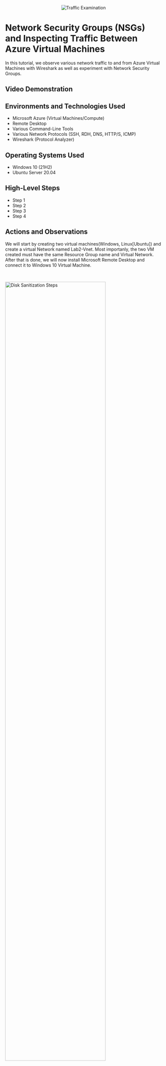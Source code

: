 <p align="center">
<img src="https://i.imgur.com/Ua7udoS.png" alt="Traffic Examination"/>
</p>

<h1>Network Security Groups (NSGs) and Inspecting Traffic Between Azure Virtual Machines</h1>
In this tutorial, we observe various network traffic to and from Azure Virtual Machines with Wireshark as well as experiment with Network Security Groups. <br />


<h2>Video Demonstration</h2>



<h2>Environments and Technologies Used</h2>

- Microsoft Azure (Virtual Machines/Compute)
- Remote Desktop
- Various Command-Line Tools
- Various Network Protocols (SSH, RDH, DNS, HTTP/S, ICMP)
- Wireshark (Protocol Analyzer)

<h2>Operating Systems Used </h2>

- Windows 10 (21H2)
- Ubuntu Server 20.04

<h2>High-Level Steps</h2>

- Step 1
- Step 2
- Step 3
- Step 4

<h2>Actions and Observations</h2>

<p>



<p>
We will start by creating two virtual machines(Windows, Linux[Ubuntu]) and create a virtual Network named Lab2-Vnet. Most importanly, the two VM  created must have the same Resource Group name and Virtual Network. After that is done, we will now install Microsoft Remote Desktop and connect it to Windows 10 Virtual Machine.
</p>
<br />

<p>
<img src="https://i.imgur.com/No8kL9X.png" height="80%" width="80%" alt="Disk Sanitization Steps"/>
<img src="https://i.imgur.com/J2XtLQL.png" height="80%" width="80%" alt="Disk Sanitization Steps"/>  
</p>
<p>
Next: We are going to install Protocol Analyser (Wireshark). It let's us see all the activities happening on our Window 10 Network Interface Card. It's generally use for monitoring and Analysing Network traffic. We will then open Wireshark and start packet capture. Within
the wireshark, filter for ICMP traffic only. ICMP traffic is what ping command uses to test connectivity between two devices. When we type in ICMP notice nothing shows up. We will now from the windows VM attempt to ping the Linux VM. TO do that,we will go to our Linux vm and take the private IP Address and go back to our windows vm and open up powershell and ping private IP Address of our Linux vm and  it will ping ICMP traffic of the two vm machines.

</p>
<br />

<p>
<img src="https://i.imgur.com/PhQDv1Q.png" height="80%" width="80%" alt="Disk Sanitization Steps"/>
<img src="https://i.imgur.com/UkGnCsX.png" height="80%" width="80%" alt="Disk Sanitization Steps"/>
<img src="https://i.imgur.com/7xHulwD.png" height="80%" width="80%" alt="Disk Sanitization Steps"/>  
<img src="" height="80%" width="80%" alt="Disk Sanitization Steps"/>
<img src="" height="80%" width="80%" alt="Disk Sanitization Steps"/>  

  
</p>
<p>
Lorem ipsum dolor sit amet, consectetur adipiscing elit, sed do eiusmod tempor incididunt ut labore et dolore magna aliqua. Ut enim ad minim veniam, quis nostrud exercitation ullamco laboris nisi ut aliquip ex ea commodo consequat. Duis aute irure dolor in reprehenderit in voluptate velit esse cillum dolore eu fugiat nulla pariatur.
</p>
<br />
